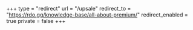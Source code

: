 +++
type = "redirect"
url = "/upsale"
redirect_to = "https://rdo.gg/knowledge-base/all-about-premium/"
redirect_enabled = true
private = false
+++